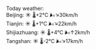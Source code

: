 Today weather:  
Beijing: ☀️   🌡️+2°C 🌬️↘30km/h  
Tianjin: ☀️   🌡️+1°C 🌬️↘22km/h  
Shijiazhuang: ☀️   🌡️+4°C 🌬️↑2km/h  
Tangshan: ☀️   🌡️-2°C 🌬️↘17km/h  
